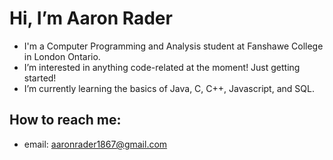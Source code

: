 # Hi, I’m Aaron Rader
- I'm a Computer Programming and Analysis student at Fanshawe College in London Ontario.
- I’m interested in anything code-related at the moment! Just getting started!
- I’m currently learning the basics of Java, C, C++, Javascript, and SQL.

## How to reach me:
- email: aaronrader1867@gmail.com

<!---
aaronrader/aaronrader is a ✨ special ✨ repository because its `README.md` (this file) appears on your GitHub profile.
You can click the Preview link to take a look at your changes.
--->
